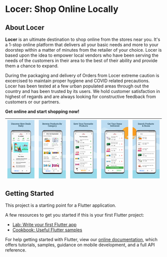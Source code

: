 # Locer: Shop Online Locally

## About Locer
<b>Locer</b> is an ultimate destination to shop online from the stores near you. 
It's a 1-stop online platform that delivers all your basic needs and more to your doorstep within a matter of minutes from the retailer of your choice. 
Locer is based upon the idea to empower local vendors who have been serving the needs of the customers in their area to the best of their ability and provide them a chance to expand. 

During the packaging and delivery of Orders from Locer extreme caution is excercised to maintain proper hygiene and COVID related precautions. 
Locer has been tested at a few urban populated areas through out the country and has been trusted by its users. 
We hold customer satisfaction in  highest of regards and are always looking for constructive feedback from customers or our partners.

<b>Get online and start shopping now!</b>

|![](https://github.com/aditya3901/aditya3901/blob/main/Locer-Demo-Pics/image1.jpeg)|![](https://github.com/aditya3901/aditya3901/blob/main/Locer-Demo-Pics/image2.jpeg)|![](https://github.com/aditya3901/aditya3901/blob/main/Locer-Demo-Pics/image3.jpeg)|![](https://github.com/aditya3901/aditya3901/blob/main/Locer-Demo-Pics/image4.jpeg)|![](https://github.com/aditya3901/aditya3901/blob/main/Locer-Demo-Pics/image5.jpeg)|
|-|-|-|-|-|

## Getting Started

This project is a starting point for a Flutter application.

A few resources to get you started if this is your first Flutter project:

- [Lab: Write your first Flutter app](https://flutter.dev/docs/get-started/codelab)
- [Cookbook: Useful Flutter samples](https://flutter.dev/docs/cookbook)

For help getting started with Flutter, view our
[online documentation](https://flutter.dev/docs), which offers tutorials,
samples, guidance on mobile development, and a full API reference.
